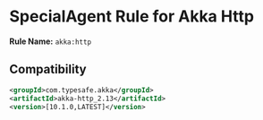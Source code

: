# SpecialAgent Rule for Akka Http

**Rule Name:** `akka:http`

## Compatibility

```xml
<groupId>com.typesafe.akka</groupId>
<artifactId>akka-http_2.13</artifactId>
<version>[10.1.0,LATEST]</version>
```